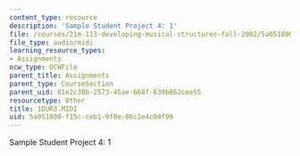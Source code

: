 ```yaml
---
content_type: resource
description: 'Sample Student Project 4: 1'
file: /courses/21m-113-developing-musical-structures-fall-2002/5a051800f15cceb19f0e86c1e4c04f99_1DUR3.MIDI
file_type: audio/midi
learning_resource_types:
- Assignments
ocw_type: OCWFile
parent_title: Assignments
parent_type: CourseSection
parent_uid: 81e2c30b-2573-45ae-668f-639b862cee55
resourcetype: Other
title: 1DUR3.MIDI
uid: 5a051800-f15c-ceb1-9f0e-86c1e4c04f99
---
```

Sample Student Project 4: 1

